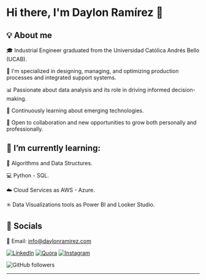 # Hi there, I'm Daylon Ramírez 👋 #

 ## 💡 About me ##


🎓 Industrial Engineer graduated from the Universidad Católica Andrés Bello (UCAB).

🔧 I'm specialized in designing, managing, and optimizing production processes and integrated support systems.

📊 Passionate about data analysis and its role in driving informed decision-making.

🌱 Continuously learning about emerging technologies.

🤝 Open to collaboration and new opportunities to grow both personally and professionally.




## 🌱 I’m currently learning: ##

🤖 Algorithms and Data Structures.

💻 Python - SQL.

☁️ Cloud Services as AWS - Azure.

✳️ Data Visualizations tools as Power BI and Looker Studio.


## 💬 Socials  ##

📧 Email: info@daylonramirez.com


[![LinkedIn](https://img.shields.io/badge/linkedin-%230077B5.svg?style=for-the-badge&logo=linkedin&logoColor=white)](https://www.linkedin.com/in/daylon-ramírez-7298b8147/)
[![Quora](https://img.shields.io/badge/Quora-%23B92B27.svg?style=for-the-badge&logo=Quora&logoColor=white)](https://es.quora.com/profile/Daylon-Ramirez)
[![Instagram](https://img.shields.io/badge/Instagram-%23E4405F.svg?style=for-the-badge&logo=Instagram&logoColor=white)](https://www.instagram.com/daylon_ramirez/)


![GitHub followers](https://img.shields.io/github/followers/Daylon7)

---

<!--
**Daylon7/Daylon7** is a ✨ _special_ ✨ repository because its `README.md` (this file) appears on your GitHub profile.

Here are some ideas to get you started:

- 🔭 I’m currently working on ...
- 🌱 I’m currently learning ...
- 👯 I’m looking to collaborate on ...
- 🤔 I’m looking for help with ...
- 💬 Ask me about ...
- 📫 How to reach me: ...
- 😄 Pronouns: ...
- ⚡ Fun fact: ...
-->
